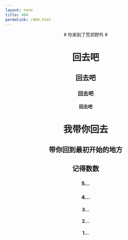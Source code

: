 ```yaml
---
layout: none
title: 404
permalink: /404.html
---
```

<script language="JavaScript"> function myrefresh(){window.location="/";}setTimeout('myrefresh()',5000);</script>
<center>
# 你来到了荒郊野外 #

# 回去吧 #

## 回去吧 ##

### 回去吧 ###


#### 回去吧 ####



# 我带你回去 #

## 带你回到最初开始的地方 ##

## 记得数数 ##

### 5... ###

### 4... ###

#### 3... ####

#### 2... ####

#### 1... ####
</center>
